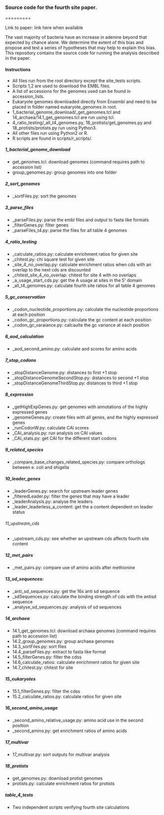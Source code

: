 ### Source code for the fourth site paper.
=========

Link to paper: link here when available

The vast majority of bacteria have an increase in adenine beyond that expected by chance alone. We determine the extent of this bias and propose and test a series of hypotheses that may help to explain this bias. This repository contains the source code for running the analysis described in the paper.

#### Instructions

* All files run from the root directory except the site_tests scripts.
* Scripts 1,2 are used to download the EMBL files.
* A list of accessions for the genomes used can be found in accession_lists.
* Eukaryote genomes downloaded directly from Ensembl and need to be placed in folder named eukaryote_genomes in root.
* 1_bacterial_genome_download/_get_genomes.tcl and 14_archaea/14.1_get_genomes.tcl are run using tcl.
* 4_ratio_testing/_all_t4_genomes.py, 18_protists/get_genomes.py and 18_protists/protists.py run using Python3.
* All other files run using Python2 or R.
* R scripts are found in scripts/r_scripts/.

##### 1_bacterial_genome_download
* get_genomes.tcl: download genomes (command requires path to accession list)
* group_genomes.py: group genomes into one folder

##### 2_sort_genomes
* _sortFiles.py: sort the genomes

##### 3_parse_files
* _parseFiles.py: parse the embl files and output to fasta like formats
* _filterGenes.py: filter genes
* _parseFiles_t4.py: parse the files for all table 4 genomes

##### 4_ratio_testing
* _calculate_ratios.py: calculate enrichment ratios for given site
* _chitest.py: chi square test for given site
* _site_4_no_overlap.py: calculate enrichment ratios when cds with an overlap to the next cds are discounted
* _chitest_site_4_no_overlap: chitest for site 4 with no overlaps
* _a_usage_start_cds.py: get the A usage at sites in the 5' domain
* _all_t4_genomes.py: calculate fourth site ratios for all table 4 genomes

##### 5_gc_conservation
* _codon_nucleotide_proportions.py: calculate the nucleotide proportions at each position
* _codon_gc_proportions.py: calculate the gc content at each position
* _codon_gc_varaiance.py: calcaulte the gc variance at each position

##### 6_aod_calculation
* _aod_second_amino.py: calculate aod scores for amino acids

##### 7_stop_codons
* _stopDistanceGenome.py: distances to first +1 stop
* _stopDistanceGenomeSecondStop.py: distances to second +1 stop
* _stopDistanceGenomeThirdStop.py: distances to third +1 stop

##### 8_expression
* _getHighExpGenes.py: get genomes with annotations of the highly expressed genes
* _genomeGenes.py: create files with all genes, and the highly expressed genes
* _runCodonW.py: calculate CAI scores
* _CAI_analysis.py: run analysis on CAI values
* _CAI_stats.py: get CAI for the different start codons

##### 9_related_species
* _compare_base_changes_related_species.py: compare orthologs between e. coli and shigella

##### 10_leader_genes
* _leaderGenes.py: search for upstream leader genes
* _filteredLeader.py: filter the genes that may have a leader
* _leaderAnalysis.py: analyse the leaders
* _leader_leaderless_a_content: get the a content dependent on leader status

###### 11_upstream_cds
* _upstream_cds.py: see whether an upstream cds affects fourth site content

##### 12_met_pairs
* _met_pairs.py: compare use of amino acids after methionine

##### 13_sd_sequences:
* _anti_sd_sequences.py: get the 16s anti sd sequence
* _sdSequences.py: calculate the binding strength of cds with the antisd sequence
* _analyse_sd_sequences.py: analysis of sd sequences

##### 14_archaea
* 14.1_get_genomes.tcl: download archaea genomes (command requires path to accession list)
* 14.2_group_genomes.py: group archaea genomes
* 14.3_sortFiles.py: sort files
* 14.4_parseFiles.py: extract to fasta like format
* 14.5_filterGenes.py: filter the cdss
* 14.6_calculate_ratios: calculate enrichment ratios for given site
* 14.7_chitest.py: chitest for site

##### 15_eukaryotes
* 15.1_filterGenes.py: filter the cdss
* 15.2_calculate_ratios.py: calculate ratios for given site

##### 16_second_amino_usage
* _second_amino_relative_usage.py: amino acid use in the second position
* _second_amino.py: get enrichment ratios of amino acids

##### 17_multivar
* 17_multivar.py: sort outputs for multivar analysis

##### 18_protists
* get_genomes.py: download protist genomes
* protists.py: calculate enrichment ratios for protists

##### table_4_tests
* Two independent scripts verifying fourth site calculations
